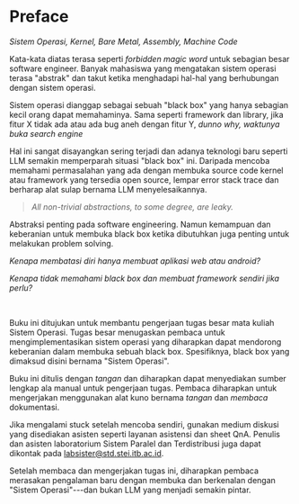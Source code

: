 # Preface

*Sistem Operasi, Kernel, Bare Metal, Assembly, Machine Code*

Kata-kata diatas terasa seperti *forbidden magic word* untuk sebagian besar software engineer. Banyak mahasiswa yang mengatakan sistem operasi terasa "abstrak" dan takut ketika menghadapi hal-hal yang berhubungan dengan sistem operasi.

Sistem operasi dianggap sebagai sebuah "black box" yang hanya sebagian kecil orang dapat memahaminya. Sama seperti framework dan library, jika fitur X tidak ada atau ada bug aneh dengan fitur Y, *dunno why, waktunya buka search engine*

Hal ini sangat disayangkan sering terjadi dan adanya teknologi baru seperti LLM semakin memperparah situasi "black box" ini. Daripada mencoba memahami permasalahan yang ada dengan membuka source code kernel atau framework yang tersedia open source, lempar error stack trace dan berharap alat sulap bernama LLM menyelesaikannya.

> *All non-trivial abstractions, to some degree, are leaky.*

Abstraksi penting pada software engineering. Namun kemampuan dan keberanian untuk membuka black box ketika dibutuhkan juga penting untuk melakukan problem solving.

*Kenapa membatasi diri hanya membuat aplikasi web atau android?*

*Kenapa tidak memahami black box dan membuat framework sendiri jika perlu?*

<br/>

Buku ini ditujukan untuk membantu pengerjaan tugas besar mata kuliah Sistem Operasi. Tugas besar menugaskan pembaca untuk mengimplementasikan sistem operasi yang diharapkan dapat mendorong keberanian dalam membuka sebuah black box. Spesifiknya, black box yang dimaksud disini bernama "Sistem Operasi".

Buku ini ditulis dengan *tangan* dan diharapkan dapat menyediakan sumber lengkap ala manual untuk pengerjaan tugas. Pembaca diharapkan untuk mengerjakan menggunakan alat kuno bernama *tangan* dan *membaca* dokumentasi.

Jika mengalami stuck setelah mencoba sendiri, gunakan medium diskusi yang disediakan asisten seperti layanan asistensi dan sheet QnA. Penulis dan asisten laboratorium Sistem Paralel dan Terdistribusi juga dapat dikontak pada [labsister@std.stei.itb.ac.id](mailto:labsister@std.stei.itb.ac.id).

Setelah membaca dan mengerjakan tugas ini, diharapkan pembaca merasakan pengalaman baru dengan membuka dan berkenalan dengan "Sistem Operasi"---dan bukan LLM yang menjadi semakin pintar.
